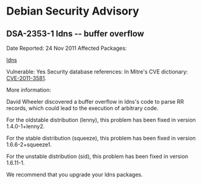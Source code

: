 
Debian Security Advisory
========================


DSA-2353-1 ldns -- buffer overflow
----------------------------------



Date Reported:
24 Nov 2011
Affected Packages:

[ldns](https://packages.debian.org/src:ldns)

Vulnerable:
Yes
Security database references:
In Mitre's CVE dictionary: [CVE-2011-3581](https://security-tracker.debian.org/tracker/CVE-2011-3581).  

More information:

David Wheeler discovered a buffer overflow in ldns's code to parse
RR records, which could lead to the execution of arbitrary code.


For the oldstable distribution (lenny), this problem has been fixed in
version 1.4.0-1+lenny2.


For the stable distribution (squeeze), this problem has been fixed in
version 1.6.6-2+squeeze1.


For the unstable distribution (sid), this problem has been fixed in
version 1.6.11-1.


We recommend that you upgrade your ldns packages.





